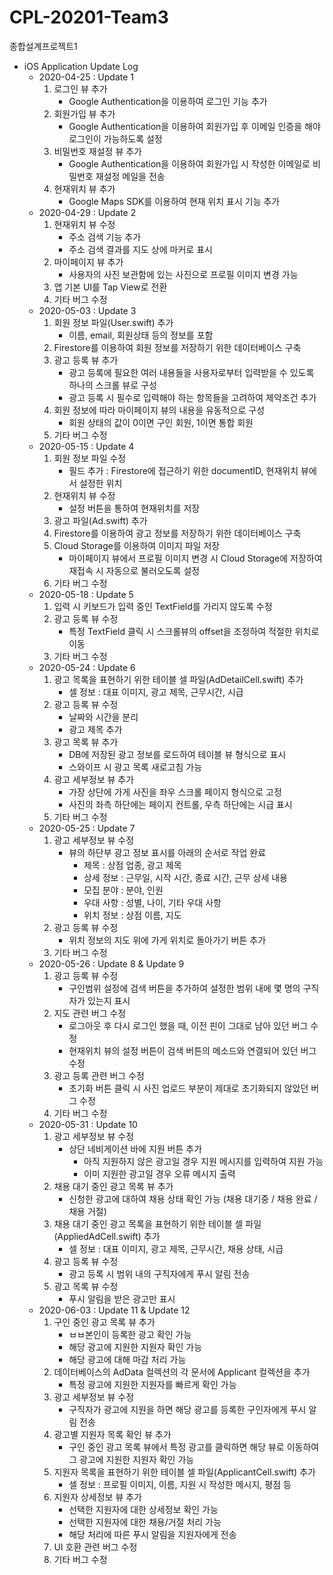 # CPL-20201-Team3
종합설계프로젝트1

* iOS Application Update Log
  * 2020-04-25 : Update 1
    1. 로그인 뷰 추가
        * Google Authentication을 이용하여 로그인 기능 추가
    2. 회원가입 뷰 추가
        * Google Authentication을 이용하여 회원가입 후 이메일 인증을 해야 로그인이 가능하도록 설정
    3. 비밀번호 재설정 뷰 추가
        * Google Authentication을 이용하여 회원가입 시 작성한 이메일로 비밀번호 재설정 메일을 전송
    4. 현재위치 뷰 추가
        * Google Maps SDK를 이용하여 현재 위치 표시 기능 추가
  * 2020-04-29 : Update 2
    1. 현재위치 뷰 수정
        * 주소 검색 기능 추가
        * 주소 검색 결과를 지도 상에 마커로 표시
    2. 마이페이지 뷰 추가
        * 사용자의 사진 보관함에 있는 사진으로 프로필 이미지 변경 가능
    3. 앱 기본 UI를 Tap View로 전환
    4. 기타 버그 수정
  * 2020-05-03 : Update 3
    1. 회원 정보 파일(User.swift) 추가
        * 이름, email, 회원상태 등의 정보를 포함
    2. Firestore를 이용하여 회원 정보를 저장하기 위한 데이터베이스 구축
    3. 광고 등록 뷰 추가
        * 광고 등록에 필요한 여러 내용들을 사용자로부터 입력받을 수 있도록 하나의 스크롤 뷰로 구성
        * 광고 등록 시 필수로 입력해야 하는 항목들을 고려하여 제약조건 추가
    4. 회원 정보에 따라 마이페이지 뷰의 내용을 유동적으로 구성
        * 회원 상태의 값이 0이면 구인 회원, 1이면 통합 회원
    5. 기타 버그 수정
  * 2020-05-15 : Update 4
    1. 회원 정보 파일 수정
        * 필드 추가 : Firestore에 접근하기 위한 documentID, 현재위치 뷰에서 설정한 위치
    2. 현재위치 뷰 수정
        * 설정 버튼을 통하여 현재위치를 저장
    3. 광고 파일(Ad.swift) 추가
    4. Firestore를 이용하여 광고 정보를 저장하기 위한 데이터베이스 구축
    5. Cloud Storage를 이용하여 이미지 파일 저장
        * 마이페이지 뷰에서 프로필 이미지 변경 시 Cloud Storage에 저장하여 재접속 시 자동으로 불러오도록 설정
    6. 기타 버그 수정
  * 2020-05-18 : Update 5
    1. 입력 시 키보드가 입력 중인 TextField를 가리지 않도록 수정
    2. 광고 등록 뷰 수정
        * 특정 TextField 클릭 시 스크롤뷰의 offset을 조정하여 적절한 위치로 이동
    3. 기타 버그 수정
  * 2020-05-24 : Update 6
    1. 광고 목록을 표현하기 위한 테이블 셀 파일(AdDetailCell.swift) 추가
        * 셀 정보 : 대표 이미지, 광고 제목, 근무시간, 시급
    2. 광고 등록 뷰 수정
        * 날짜와 시간을 분리
        * 광고 제목 추가
    3. 광고 목록 뷰 추가
        * DB에 저장된 광고 정보를 로드하여 테이블 뷰 형식으로 표시
        * 스와이프 시 광고 목록 새로고침 가능
    4. 광고 세부정보 뷰 추가
        * 가장 상단에 가게 사진을 좌우 스크롤 페이지 형식으로 고정
        * 사진의 좌측 하단에는 페이지 컨트롤, 우측 하단에는 시급 표시
    5. 기타 버그 수정
  * 2020-05-25 : Update 7
    1. 광고 세부정보 뷰 수정
        * 뷰의 하단부 광고 정보 표시를 아래의 순서로 작업 완료
          * 제목 : 상점 업종, 광고 제목
          * 상세 정보 : 근무일, 시작 시간, 종료 시간, 근무 상세 내용
          * 모집 분야 : 분야, 인원
          * 우대 사항 : 성별, 나이, 기타 우대 사항
          * 위치 정보 : 상점 이름, 지도
    2. 광고 등록 뷰 수정
        * 위치 정보의 지도 위에 가게 위치로 돌아가기 버튼 추가
    3. 기타 버그 수정
  * 2020-05-26 : Update 8 & Update 9
    1. 광고 등록 뷰 수정
        * 구인범위 설정에 검색 버튼을 추가하여 설정한 범위 내에 몇 명의 구직자가 있는지 표시
    2. 지도 관련 버그 수정
        * 로그아웃 후 다시 로그인 했을 때, 이전 핀이 그대로 남아 있던 버그 수정
        * 현재위치 뷰의 설정 버튼이 검색 버튼의 메소드와 연결되어 있던 버그 수정
    3. 광고 등록 관련 버그 수정
        * 초기화 버튼 클릭 시 사진 업로드 부분이 제대로 초기화되지 않았던 버그 수정
    4. 기타 버그 수정
  * 2020-05-31 : Update 10
    1. 광고 세부정보 뷰 수정
        * 상단 네비게이션 바에 지원 버튼 추가
          * 아직 지원하지 않은 광고일 경우 지원 메시지를 입력하여 지원 가능
          * 이미 지원한 광고일 경우 오류 메시지 출력
    2. 채용 대기 중인 광고 목록 뷰 추가
        * 신청한 광고에 대하여 채용 상태 확인 가능 (채용 대기중 / 채용 완료 / 채용 거절)
    3. 채용 대기 중인 광고 목록을 표현하기 위한 테이블 셀 파일(AppliedAdCell.swift) 추가
        * 셀 정보 : 대표 이미지, 광고 제목, 근무시간, 채용 상태, 시급
    4. 광고 등록 뷰 수정
        * 광고 등록 시 범위 내의 구직자에게 푸시 알림 전송
    5. 광고 목록 뷰 수정
        * 푸시 알림을 받은 광고만 표시
  * 2020-06-03 : Update 11 & Update 12
    1. 구인 중인 광고 목록 뷰 추가
        * ㅂㅂ본인이 등록한 광고 확인 가능
        * 해당 광고에 지원한 지원자 확인 가능
        * 해당 광고에 대해 마감 처리 가능
    2. 데이터베이스의 AdData 컬렉션의 각 문서에 Applicant 컬렉션을 추가
        * 특정 광고에 지원한 지원자를 빠르게 확인 가능
    3. 광고 세부정보 뷰 수정
        * 구직자가 광고에 지원을 하면 해당 광고를 등록한 구인자에게 푸시 알림 전송
    4. 광고별 지원자 목록 확인 뷰 추가
        * 구인 중인 광고 목록 뷰에서 특정 광고를 클릭하면 해당 뷰로 이동하여 그 광고에 지원한 지원자 확인 가능
    5. 지원자 목록을 표현하기 위한 테이블 셀 파일(ApplicantCell.swift) 추가
        * 셀 정보 : 프로필 이미지, 이름, 지원 시 작성한 메시지, 평점 등
    6. 지원자 상세정보 뷰 추가
        * 선택한 지원자에 대한 상세정보 확인 가능
        * 선택한 지원자에 대한 채용/거절 처리 가능
        * 해당 처리에 따른 푸시 알림을 지원자에게 전송
    7. UI 호환 관련 버그 수정 
    8. 기타 버그 수정
